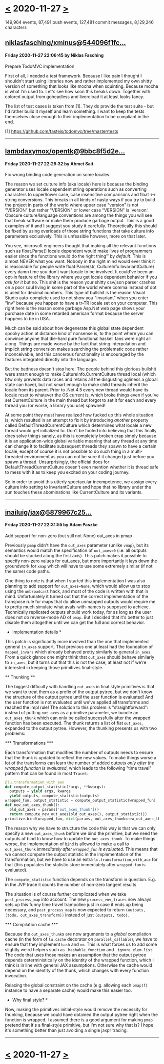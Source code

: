 # [<](2020-11-26.md) 2020-11-27 [>](2020-11-28.md)

149,964 events, 87,491 push events, 127,481 commit messages, 8,129,246 characters


## [niklasfasching/xminus](https://github.com/niklasfasching/xminus)@[544096f1fc...](https://github.com/niklasfasching/xminus/commit/544096f1fc625ac1d2038ad79f2a1cb75cf6c620)
#### Friday 2020-11-27 22:06:45 by Niklas Fasching

Prepare TodoMVC implementation

First of all, I needed a test framework. Because I like pain I thought I
shouldn't start using libraries now and rather implemented my own shitty
version of something that looks like mocha when squinting. Because mocha is
what I'm used to. Let's see how soon this breaks down. Together with colored
output from goheadless and livereload it at least looks fancy.

The list of test cases is taken from [1]. They do provide the test suite - but
I'd rather build it myself and learn something. I want to keep the tests
themselves close enough to their implementation to be compliant in the end.

[1] https://github.com/tastejs/todomvc/tree/master/tests

---
## [lambdaxymox/opentk](https://github.com/lambdaxymox/opentk)@[9bbc8f5d2e...](https://github.com/lambdaxymox/opentk/commit/9bbc8f5d2e4a75184eef7605230eb4f79c004adf)
#### Friday 2020-11-27 22:29:32 by Ahmet Sait

Fix wrong binding code generation on some locales

The reason we set culture info (aka locale) here is because the binding
generator uses locale dependent string operations such as converting characters
to upper/lower case, case insensitive comparisons and float <-> string
conversions. This breaks in all kinds of nasty ways if you try to build the
project in parts of the world where upper case "version" is not "VERSION" but
rather "VERSİON" or lower case "VERSION" is 'versıon'. Obscure culture/language
conventions are among the things you will see that break software or make them
produce garbage output. This is a good examples of it and I suggest you study
it carefully. Theoretically this should be fixed by using overloads of those
string functions that take culture info parameters exclusively. This is
unfeasible however, more on that later.

You see, microsoft engineers thought that making all the relevant functions
such as float.Parse() locale dependent would make lives of programmers easier
since the functions would do the right thing™ by *default*. This is almost
NEVER what you want. Nobody in the right mind would ever think it is reasonable
for people write float.Parse(str, CultureInfo.InvariantCulture) every damn time
you don't want locale to be involved. It could've been an opt-in feature of the
library where you get locale dependent behavior if you _ask for it_ but no.
This shit is the reason your shitty csv/json parser crashes on a poor soul
living in some part of the world where comma instead of dot is used for decimal
numbers. This type of bullshit is the reason Visual Studio auto-complete used
to not show you "Invariant" when you enter "inv" because you happen to have a
tr-TR locale set on your computer. This right here is the reason some garbage
Asp.Net web page shows your purchase date in some retarded american format
because the server happens to be in USA.

Much can be said about how degenerate this global state dependent spooky action
at distance kind of nonsense is, to the point where you can convince anyone
that die-hard pure functional haskell fans were right all along. Things are
made worse by the fact that string interpolation and implicit string conversion
makes searching the problematic code rather inconceivable, and this cancerous
functionality is encouraged by the features integrated directly into the
language.

But the badness doesn't stop here. The people behind this glorious bullshit
were smart enough to make CultureInfo.CurrentCulture thread local (which btw
only prevents data races and retains all the disgusting ugliness a global state
can have), but not smart enough to make child threads inherit the locale from
its parent. Prior to .Net 4.5 every new thread would have its locale reset to
whatever the OS current is, which broke things even if you've set
CurrentCulture in the main thread but forgot to set it for each and every
thread you (or worse, a library you use) spawned!

At some point they must have realized how fucked up this whole situation is,
which resulted in an attempt to fix it by introducing _another_ property called
DefaultThreadCurrentCulture which determines what locale a new thread would get
initialized to. Don't be fooled into believing that this finally does solve
things sanely, as this is completely broken crap simply because it is an
application-wide global variable meaning that any thread at any time can change
it to facilitate subsequent threads they spawn to have a certain locale, except
of course it is not possible to do such thing in a multi-threaded environment
as you can not be sure if it changed just before you spawn a thread.
Unsurprisingly, the official docs for DefaultThreadCurrentCulture doesn't even
mention whether it is thread safe to mess with it as to keep you excited on
your coding journey.

So in order to avoid this utterly spectacular incompetence, we assign every
culture info setting to InvariantCulture and hope that no library under the sun
touches these abominations like CurrentCulture and its variants.

---
## [inailuig/jax](https://github.com/inailuig/jax)@[5879967c25...](https://github.com/inailuig/jax/commit/5879967c25397251158c3dcf54da13bb5c9ff3d2)
#### Friday 2020-11-27 22:31:55 by Adam Paszke

Add support for non-zero (but still not-None) out_axes in pmap

Previously `pmap` didn't have the `out_axes` parameter (unlike `vmap`),
but its semantics would match the specification of `out_axes=0` (i.e.
all outputs should be stacked along the first axis). This patch makes it
possible to specify non-zero values for out_axes, but more importantly
it lays down the groundwork for `xmap` which will have to use some
extremely similar (if not the same) code paths.

One thing to note is that when I started this implementation I was also
planning to add support for `out_axes=None`, which would allow us to
stop using the `unbroadcast` hack, and most of the code is written with
that in mind. Unfortunately it turned out that the correct
implementation of the transpose rule for maps that do allow unmapped
outputs would require me to pretty much simulate what avals-with-names
is supposed to achieve. Technically replicated outputs should work
today, for as long as the user does not do reverse-mode AD of `pmap`.
But I decided that it's better to just disable them altogether until we
can get the full and correct behavior.

* Implementation details *

This patch is significantly more involved than the one that implemented
general `in_axes` support. That previous one at least had the foundation
of `mapped_invars` which already behaved pretty similarly to general
`in_axes`. From a quick glance one might think that `out_axes` should
behave similarly to `in_axes`, but it turns out that this is not the
case, at least not if we're interested in keeping those primitives
final-style.

** Thunking **

The biggest difficulty with handling `out_axes` in final style
primitives is that we want to treat them as a prefix of the output
pytree, but we don't know the structure of the output pytree until the
user function is evaluated! And the user function is not evaluated until
we've applied all transforms and reached the impl rule! The solution to
this problem is "straightforward": instead of putting `out_axes` as a
primitive parameter, we bundle an `out_axes_thunk` which can only be
called successfully after the wrapped function has been executed. The
thunk returns a list of flat `out_axes`, expanded to the output pytree.
However, the thunking presents us with two problems:

*** Transformations ***

Each transformation that modifies the number of outputs needs to ensure
that the thunk is updated to reflect the new values. To make things
worse a lot of the transforms can learn the number of added outputs
_only after the wrapped function is evaluated_, which leads to the
following "time travel" pattern that can be found in most `Trace`s:
```py
@lu.transformation_with_aux
def compute_output_statistic(*args, **kwargs):
  outputs = yield args, kwargs
  yield outputs, compute_statistic(outputs)
wrapped_fun, output_statistic = compute_output_statistic(wrapped_fun)
def new_out_axes_thunk():
  old_out_axes = params['out_axes_thunk']()
  return compute_new_out_axes(old_out_axes(), output_statistic())
primitive.bind(wrapped_fun, dict(params, out_axes_thunk=new_out_axes_thunk))
```
The reason why we have to structure the code this way is that we can
only specify a new `out_axes_thunk` before we bind the primitive, but we
need the outputs of bind to know how to update the `out_axes_thunk`. To
make things worse, the implementation of `bind` is allowed to make a
call to `out_axes_thunk` _immediately after `wrapped_fun` is evaluated_.
This means that we cannot compute the output statistic in the
implementation of the transformation, but we have to use an extra
`lu.transformation_with_aux` for that (this populates the statistic
store immediately after `wrapped_fun` is evaluated).

The `compute_statistic` function depends on the transform in question.
E.g. in the JVP trace it counts the number of non-zero tangent results.

The situation is of course further complicated when we take
`post_process_map` into account. The new `process_env_traces` now always
sets up this funny time travel trampoline just in case it ends up being
necessary, and `post_process_map` is now expected to return `(outputs,
(todo, out_axes_transform))` instead of just `(outputs, todo)`.

*** Compilation cache ***

Because the `out_axes_thunk`s are now arguments to a _global_
compilation cache (in the form of `lu.cache` decorator on
`parallel_callable`), we have to ensure that they implement `hash` and
`==`. This is what forces us to add some slightly weird helpers such as
`_hashable_function` and `_ignore_elem_list`. The code that uses those
makes an assumption that the output pytree depends deterministically on
the identity of the wrapped function, which I think is in line with
general JAX assumptions. Otherwise the cache would depend on the
identity of the thunk, which changes with every function invocation.

Relaxing the global constraint on the cache (e.g. allowing each
`pmap(f)` instance to have a separate cache) would make this easier too.

* Why final style? *

Now, making the primitives initial-style would remove the necessity for
thunking, because we could have obtained the output pytree right when
the function is wrapped. I assumed there is a good argument for making
`pmap` pretend that it's a final-style primitive, but I'm not sure why
that is? I hope it's something better than just avoiding a single jaxpr
tracing.

---

# [<](2020-11-26.md) 2020-11-27 [>](2020-11-28.md)

